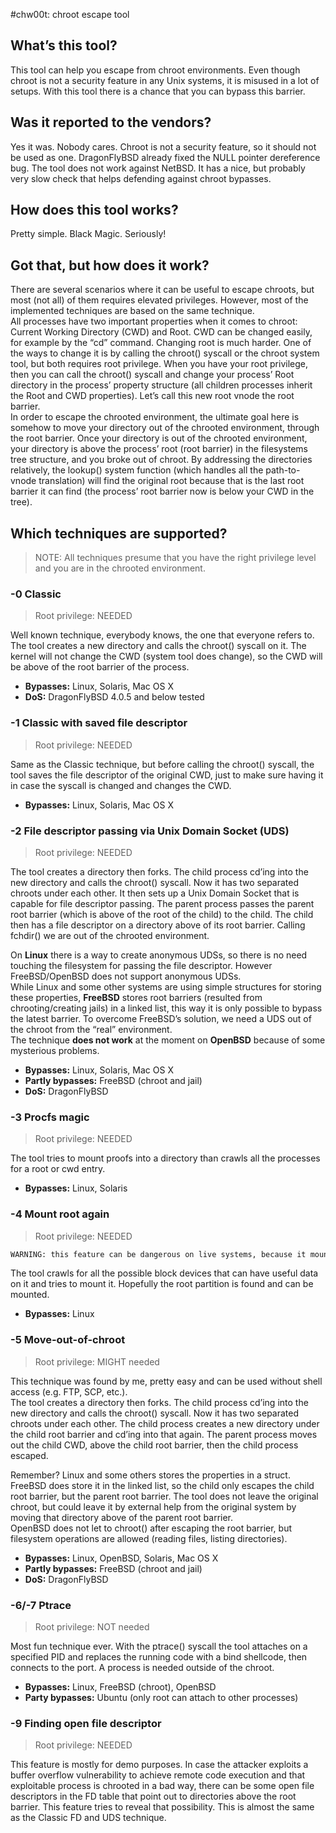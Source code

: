 #chw00t: chroot escape tool
## What’s this tool?
This tool can help you escape from chroot environments. Even though chroot is not a security feature in any Unix systems, it is misused in a lot of setups. With this tool there is a chance that you can bypass this barrier.

## Was it reported to the vendors?
Yes it was. Nobody cares. Chroot is not a security feature, so it should not be used as one. DragonFlyBSD already fixed the NULL pointer dereference bug.
The tool does not work against NetBSD. It has a nice, but probably very slow check that helps defending against chroot bypasses.

## How does this tool works?
Pretty simple. Black Magic. Seriously!

## Got that, but how does it work?
There are several scenarios where it can be useful to escape chroots, but most (not all) of them requires elevated privileges. However, most of the implemented techniques are based on the same technique.  
All processes have two important properties when it comes to chroot: Current Working Directory (CWD) and Root. CWD can be changed easily, for example by the “cd” command. Changing root is much harder. One of the ways to change it is by calling the chroot() syscall or the chroot system tool, but both requires root privilege. When you have your root privilege, then you can call the chroot() syscall and change your process’ Root directory in the process’ property structure (all children processes inherit the Root and CWD properties). Let’s call this new root vnode the root barrier.  
In order to escape the chrooted environment, the ultimate goal here is somehow to move your directory out of the chrooted environment, through the root barrier. Once your directory is out of the chrooted environment, your directory is above the process’ root (root barrier) in the filesystems tree structure, and you broke out of chroot. By addressing the directories relatively, the lookup() system function (which handles all the path-to-vnode translation) will find the original root because that is the last root barrier it can find (the process’ root barrier now is below your CWD in the tree).

## Which techniques are supported?
>NOTE: All techniques presume that you have the right privilege level and you are in the chrooted environment.

### -0 Classic
>Root privilege: NEEDED

Well known technique, everybody knows, the one that everyone refers to.  
The tool creates a new directory and calls the chroot() syscall on it. The kernel will not change the CWD (system tool does change), so the CWD will be above of the root barrier of the process.

* **Bypasses:** Linux, Solaris, Mac OS X
* **DoS:** DragonFlyBSD 4.0.5 and below tested


### -1 Classic with saved file descriptor
>Root privilege: NEEDED

Same as the Classic technique, but before calling the chroot() syscall, the tool saves the file descriptor of the original CWD, just to make sure having it in case the syscall is changed and changes the CWD.

* **Bypasses:** Linux, Solaris, Mac OS X


### -2 File descriptor passing via Unix Domain Socket (UDS)
>Root privilege: NEEDED

The tool creates a directory then forks. The child process cd’ing into the new directory and calls the chroot() syscall. Now it has two separated chroots under each other. It then sets up a Unix Domain Socket that is capable for file descriptor passing. The parent process passes the parent root barrier (which is above of the root of the child) to the child. The child then has a file descriptor on a directory above of its root barrier. Calling fchdir() we are out of the chrooted environment.  

On **Linux** there is a way to create anonymous UDSs, so there is no need touching the filesystem for passing the file descriptor. However FreeBSD/OpenBSD does not support anonymous UDSs.  
While Linux and some other systems are using simple structures for storing these properties, 
**FreeBSD** stores root barriers (resulted from chrooting/creating jails) in a linked list, this way it is only possible to bypass the latest barrier. To overcome FreeBSD’s solution, we need a UDS out of the chroot from the “real” environment.  
The technique **does not work** at the moment on **OpenBSD** because of some mysterious problems.

* **Bypasses:** Linux, Solaris, Mac OS X
* **Partly bypasses:** FreeBSD (chroot and jail)
* **DoS:** DragonFlyBSD


### -3 Procfs magic
>Root privilege: NEEDED

The tool tries to mount proofs into a directory than crawls all the processes for a root or cwd entry. 

* **Bypasses:** Linux, Solaris

### -4 Mount root again
>Root privilege: NEEDED
```sh
WARNING: this feature can be dangerous on live systems, because it mounts the root partition twice!
```
The tool crawls for all the possible block devices that can have useful data on it and tries to mount it. Hopefully the root partition is found and can be mounted.

* **Bypasses:** Linux

### -5 Move-out-of-chroot
>Root privilege: MIGHT needed

This technique was found by me, pretty easy and can be used without shell access (e.g. FTP, SCP, etc.).  
The tool creates a directory then forks. The child process cd’ing into the new directory and calls the chroot() syscall. Now it has two separated chroots under each other. The child process creates a new directory under the child root barrier and cd’ing into that again. The parent process moves out the child CWD, above the child root barrier, then the child process escaped.

Remember? Linux and some others stores the properties in a struct. FreeBSD does store it in the linked list, so the child only escapes the child root barrier, but the parent root barrier. The tool does not leave the original chroot, but could leave it by external help from the original system by moving that directory above of the parent root barrier.  
OpenBSD does not let to chroot() after escaping the root barrier, but filesystem operations are allowed (reading files, listing directories).

* **Bypasses:** Linux, OpenBSD, Solaris, Mac OS X
* **Partly bypasses:** FreeBSD (chroot and jail)
* **DoS:** DragonFlyBSD

### -6/-7 Ptrace
>Root privilege: NOT needed

Most fun technique ever. With the ptrace() syscall the tool attaches on a specified PID and replaces the running code with a bind shellcode, then connects to the port. A process is needed outside of the chroot.

* **Bypasses:** Linux, FreeBSD (chroot), OpenBSD
* **Party bypasses:** Ubuntu (only root can attach to other processes)

### -9 Finding open file descriptor
>Root privilege: NEEDED

This feature is mostly for demo purposes. In case the attacker exploits a buffer overflow vulnerability to achieve remote code execution and that exploitable process is chrooted in a bad way, there can be some open file descriptors in the FD table that point out to directories above the root barrier. This feature tries to reveal that possibility. This is almost the same as the Classic FD and UDS technique.



